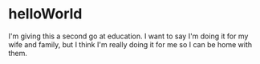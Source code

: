 # helloWorld

I'm giving this a second go at education. I want to say I'm doing it for my wife and family, but I think
  I'm really doing it for me so I can be home with them. 

